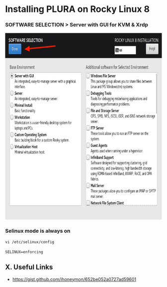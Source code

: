 # Installing PLURA on Rocky Linux 8

### SOFTWARE SELECTION > Server with GUI for KVM & Xrdp

<img src="rocky8/os/images/Rocky8_Software_Selection.png" height="600">

### Selinux mode is always on

    vi /etc/selinux/config
    
    SELINUX=enforcing

## X. Useful Links

- https://gist.github.com/ihoneymon/652be052a0727ad59601
